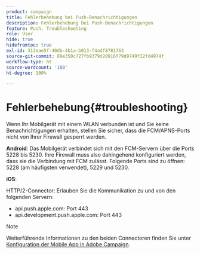 ```yaml
---
product: campaign
title: Fehlerbehebung bei Push-Benachrichtigungen
description: Fehlerbehebung bei Push-Benachrichtigungen
feature: Push, Troubleshooting
role: User
hide: true
hidefromtoc: true
exl-id: 313eae5f-40db-4b1a-b013-f4adf8781763
source-git-commit: 89e350c727fb9379d28916f79d9749f22fd4974f
workflow-type: ht
source-wordcount: '108'
ht-degree: 100%

---
```


# Fehlerbehebung{#troubleshooting}

Wenn Ihr Mobilgerät mit einem WLAN verbunden ist und Sie keine Benachrichtigungen erhalten, stellen Sie sicher, dass die FCM/APNS-Ports nicht von Ihrer Firewall gesperrt werden.

**Android**: Das Mobilgerät verbindet sich mit den FCM-Servern über die Ports 5228 bis 5230. Ihre Firewall muss also dahingehend konfiguriert werden, dass sie die Verbindung mit FCM zulässt. Folgende Ports sind zu öffnen: 5228 (am häufigsten verwendet), 5229 und 5230.

**iOS**:

HTTP/2-Connector: Erlauben Sie die Kommunikation zu und von den folgenden Servern:

* api.push.apple.com: Port 443
* api.development.push.apple.com: Port 443

>[!NOTE]
>
>Weiterführende Informationen zu den beiden Connectoren finden Sie unter [Konfiguration der Mobile App in Adobe Campaign](configuring-the-mobile-application.md).

